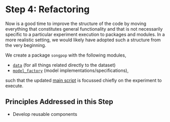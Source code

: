 # Step 4: Refactoring

Now is a good time to improve the structure of the code by moving everything
that constitutes general functionality and that is not necessarily specific 
to a particular experiment execution to packages and modules.
In a more realistic setting, we would likely have adopted such a structure 
from the very beginning.

We create a package `songpop` with the following modules,

  * [`data`](songpop/data.py) (for all things related directly to the dataset)
  * [`model_factory`](songpop/model_factory.py) (model implementations/specifications),

such that the updated [main script](run_classifier_evaluation.py) is focussed chiefly on the experiment to execute.

## Principles Addressed in this Step

* Develop reusable components